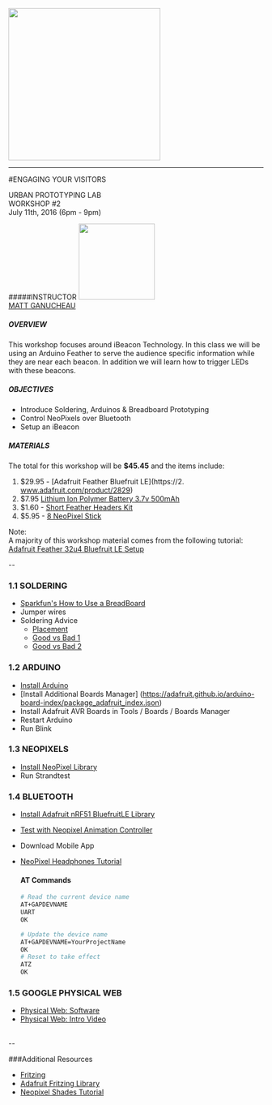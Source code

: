 <img src="http://grayarea.org/wp-content/uploads/2015/08/ga-banner-logo-left-gray.png
" width="300">

---

#ENGAGING YOUR VISITORS

URBAN PROTOTYPING LAB    
WORKSHOP #2  
July 11th, 2016 (6pm - 9pm)


#####INSTRUCTOR
<img src="http://grayarea.org/wp-content/uploads/2014/06/temp1346574872strip20120902-2384-tp2duu-435x435.jpeg
" width="150">  
[MATT GANUCHEAU](http://ganucheau.com)  

##### OVERVIEW  
This workshop focuses around iBeacon Technology. In this class we will be using an Arduino Feather to serve the audience specific information while they are near each beacon. In addition we will learn how to trigger LEDs with these beacons.

##### OBJECTIVES
* Introduce Soldering, Arduinos & Breadboard Prototyping
* Control NeoPixels over Bluetooth
* Setup an iBeacon

##### MATERIALS  
The total for this workshop will be **$45.45** and the items include:

1. $29.95 - [Adafruit Feather Bluefruit LE](https://2. www.adafruit.com/product/2829)  
2. $7.95 [Lithium Ion Polymer Battery 3.7v 500mAh](https://www.adafruit.com/product/1578)  
3. $1.60 - [Short Feather Headers  Kit](https://www.adafruit.com/products/2940)  
4. $5.95 - [8 NeoPixel Stick](https://www.adafruit.com/products/1426)

Note:  
A majority of this workshop material comes from the following tutorial:  [Adafruit Feather 32u4 Bluefruit LE Setup](https://learn.adafruit.com/adafruit-feather-32u4-bluefruit-le/setup)

--

### 1.1 SOLDERING
* [Sparkfun's How to Use a BreadBoard](https://learn.sparkfun.com/tutorials/how-to-use-a-breadboard)
* Jumper wires
* Soldering Advice
    * [Placement](http://www.cdn.sciencebuddies.org/Files/2084/5/Elec_primer-solder2.jpg)
    * [Good vs Bad 1](http://cdn.instructables.com/F2H/400P/F41RXKV0/F2H400PF41RXKV0.LARGE.gif) 
    * [Good vs Bad 2](https://static1.squarespace.com/static/53d2a7e3e4b0b557d6a80e66/t/562e5dcbe4b0c985f18cf78c/1445879419225/) 

### 1.2 ARDUINO
* [Install Arduino](http://www.arduino.cc/)
* [Install Additional Boards Manager] (https://adafruit.github.io/arduino-board-index/package_adafruit_index.json)
* Install Adafruit AVR Boards in Tools / Boards / Boards Manager
* Restart Arduino
* Run Blink

### 1.3 NEOPIXELS
* [Install NeoPixel Library](https://github.com/adafruit/Adafruit_NeoPixel)
* Run Strandtest

### 1.4 BLUETOOTH
* [Install Adafruit nRF51 BluefruitLE Library](https://github.com/adafruit/Adafruit_BluefruitLE_nRF51/archive/master.zip)
* [Test with Neopixel Animation Controller](https://learn.adafruit.com/system/assets/assets/000/029/494/original/feather_bluefruit_neopixel_animation_controller.zip?1451940180:)
* Download Mobile App
* [NeoPixel Headphones Tutorial](https://learn.adafruit.com/bluetooth-controlled-neopixel-headphones/overview)

    #### AT Commands

    ```sh
    # Read the current device name
    AT+GAPDEVNAME
    UART
    OK

    # Update the device name
    AT+GAPDEVNAME=YourProjectName
    OK
    # Reset to take effect
    ATZ
    OK
    ```

### 1.5 GOOGLE PHYSICAL WEB 
* [Physical Web: Software](https://google.github.io/physical-web/)
* [Physical Web: Intro Video](https://www.youtube.com/watch?v=1yaLPRgtlR0)

<br>    
--

###Additional Resources

* [Fritzing](http://fritzing.org/)  
* [Adafruit Fritzing Library](https://github.com/adafruit/Fritzing-Library)
* [Neopixel Shades Tutorial](https://learn.adafruit.com/system/assets/assets/000/031/089/original/NeopixelShades.zip)

